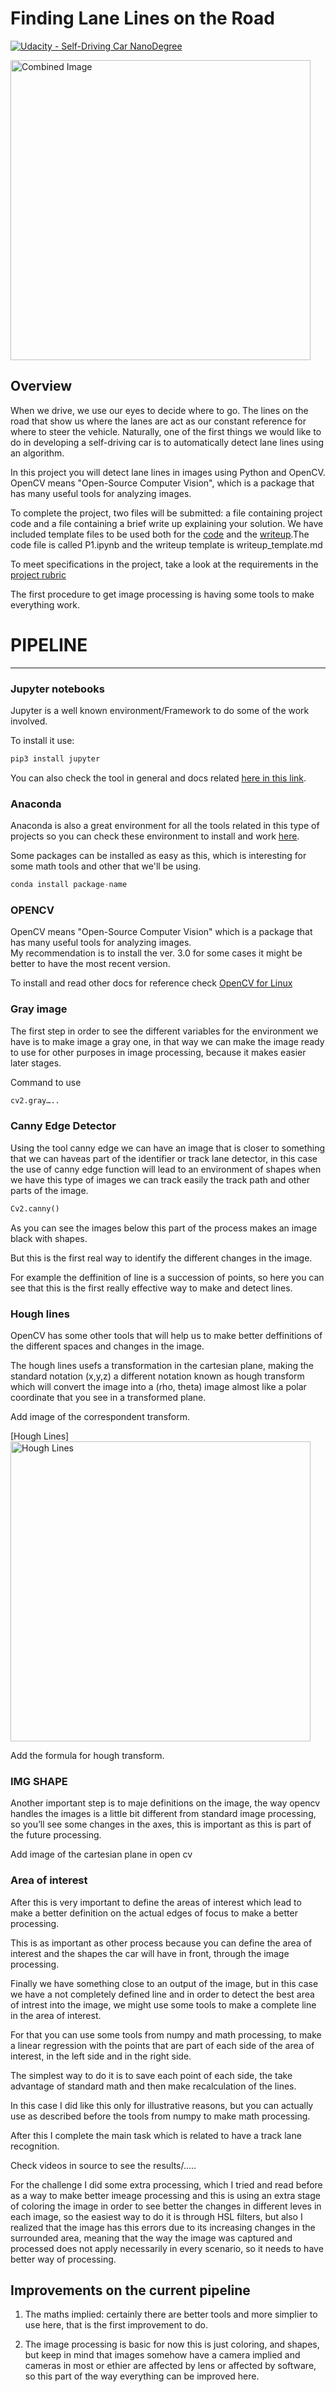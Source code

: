 # **Finding Lane Lines on the Road** 
[![Udacity - Self-Driving Car NanoDegree](https://s3.amazonaws.com/udacity-sdc/github/shield-carnd.svg)](http://www.udacity.com/drive)

<img src="examples/laneLines_thirdPass.jpg" width="480" alt="Combined Image" />


Overview
---

When we drive, we use our eyes to decide where to go.  The lines on the road that show us where the lanes are act as our constant reference for where to steer the vehicle.  Naturally, one of the first things we would like to do in developing a self-driving car is to automatically detect lane lines using an algorithm.

In this project you will detect lane lines in images using Python and OpenCV.  OpenCV means "Open-Source Computer Vision", which is a package that has many useful tools for analyzing images.  

To complete the project, two files will be submitted: a file containing project code and a file containing a brief write up explaining your solution. We have included template files to be used both for the [code](https://github.com/udacity/CarND-LaneLines-P1/blob/master/P1.ipynb) and the [writeup](https://github.com/udacity/CarND-LaneLines-P1/blob/master/writeup_template.md).The code file is called P1.ipynb and the writeup template is writeup_template.md 

To meet specifications in the project, take a look at the requirements in the [project rubric](https://review.udacity.com/#!/rubrics/322/view)

The first procedure to get image processing is having some tools to make everything work.


# PIPELINE
---


### Jupyter notebooks

Jupyter is a well known environment/Framework to do some of the work involved.

To install it use:

```python
pip3 install jupyter
```

You can also check the tool in general and docs related [here  in this link](https://jupyter.readthedocs.io/en/latest/index.html ). 

### Anaconda

Anaconda is also a great environment for all the tools related in this type of projects so you can check these environment to install and work [here](https://docs.anaconda.com/anaconda/install/).

Some packages can be installed as easy as this, which is interesting for some math tools and other that we'll be using.

```python
conda install package-name
```


### OPENCV

OpenCV means "Open-Source Computer Vision" which is a package that has many useful tools for analyzing images.  
My recommendation is to install the ver. 3.0 for some cases it might be better to have the most recent version.

To install and read other docs for reference check [OpenCV for Linux](https://docs.opencv.org/master/d7/d9f/tutorial_linux_install.htm)




### Gray image

The first step in order to see the different variables for the environment we have is to make image a gray one, in that way we can make the image ready to use for other purposes in image processing, because it makes easier later stages.


Command to use

```python
cv2.gray…..
```

### Canny Edge Detector

Using the tool canny edge we can have an image that is closer to something that we can haveas part of the identifier or track lane detector, in this case the use of canny edge function will lead to an environment of shapes when we have this type of images we can track easily the track path and other parts of the image.

```python
Cv2.canny()
```

As you can see the images below this part of the process makes an image black with shapes.

But this is the first real way to identify the different changes in the image.

For example the deffinition of line is a succession of points, so here you can see that this is the first really effective way to make and detect lines.



### Hough lines

OpenCV has some other tools that will help us to make better deffinitions of the different spaces and changes in the image.

The hough lines usefs a transformation in the cartesian plane, making the standard notation (x,y,z) a different notation known as hough transform which will convert the image into a (rho, theta) image almost like a polar coordinate that you see in a transformed plane.

Add image of the correspondent transform.

[Hough Lines]
<img src="https://docs.opencv.org/2.4/_images/Hough_Lines_Tutorial_Theory_0.jpg" width="480" alt="Hough Lines" />



Add the formula for hough transform.




### IMG SHAPE

Another important step is to maje definitions on the image, the way opencv handles the images is a little bit different from standard image processing, so you’ll see some changes in the axes, this is important as this is part of the future processing.


Add image of the cartesian plane in open cv


### Area of interest

After this is very important to define the areas of interest which lead to make a better definition on the actual edges of focus to make a better processing.

This is as important as other process because you can define the area of interest and the shapes the car will have in front, through the image processing.




Finally we have something close to an output of the image, but in this case we have a not completely defined line and in order to detect the best area of intrest into the image, we might use some tools to make a complete line in the area of interest.

For that you can use some tools from numpy and math processing, to make a linear regression with the points  that are part of each side of the area of interest, in the left side and in the right side.

The simplest way to do it is to save each point of each side, the take advantage of standard math and then make recalculation of the lines.

In this case I did like this only for illustrative reasons, but you can actually use as described before the tools from numpy to make math processing.

After this I complete the main task which is related to have a track lane recognition.


Check videos in source to see the results/…..



For the challenge I did some extra processing, which I tried and read before as a way to make better imeage processing and this is using an extra stage of coloring the image in order to see better the changes in different leves in each image, so the easiest way to do it is through  HSL filters, but also I realized that the image has this errors due to its increasing changes in the surrounded area, meaning that the way the image was captured and processed does not apply necessarily in every scenario, so it needs to have better way of processing.



## Improvements on the current pipeline

1. The maths implied: certainly there are better tools and more simplier to use here, that is the first improvement to do.

2. The image processing is basic for now this is just coloring, and shapes, but keep in mind that images somehow have a camera implied and cameras in most or ethier are affected by lens or affected by software, so this part of the way everything can be improved here.







